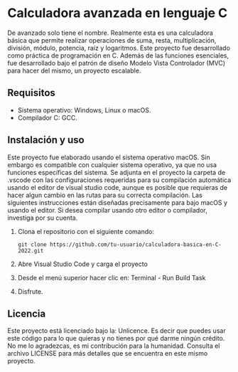 # Calculadora avanzada en lenguaje C

De avanzado solo tiene el nombre. Realmente esta es una calculadora básica que permite realizar operaciones de suma, resta, multiplicación, división, módulo, potencia, raíz y logaritmos. Este proyecto fue desarrollado como práctica de programación en C. Además de las funciones esenciales, fue desarrollado bajo el patrón de diseño Modelo Vista Controlador (MVC) para hacer del mismo, un proyecto escalable.

## Requisitos

- Sistema operativo: Windows, Linux o macOS.
- Compilador C: GCC.

## Instalación y uso

Este proyecto fue elaborado usando el sistema operativo macOS. Sin embargo es compatible con cualquier sistema operativo, ya que no usa funciones específicas del sistema. Se adjunta en el proyecto la carpeta de .vscode con las configuraciones requeridas para su compilación automática usando el editor de visual studio code, aunque es posible que requieras de hacer algun cambio en las rutas para su correcta compilación. Las siguientes instrucciones están diseñadas precisamente para bajo macOS y usando el editor. Si desea compilar usando otro editor o compilador, investiga por su cuenta.

1. Clona el repositorio con el siguiente comando:

    ```
    git clone https://github.com/tu-usuario/calculadora-basica-en-C-2022.git
    ```

2. Abre Visual Studio Code y carga el proyecto

3. Desde el menú superior hacer clic en: Terminal - Run Build Task

4. Disfrute.

## Licencia

Este proyecto está licenciado bajo la: Unlicence. Es decir que puedes usar este código para lo que quieras y no tienes por qué darme ningún crédito. No me lo agradezcas, es mi contribución para la humanidad. Consulta el archivo LICENSE para más detalles que se encuentra en este mismo proyecto.

